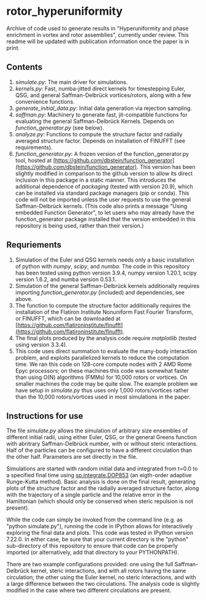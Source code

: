# rotor_hyperuniformity

Archive of code used to generate results in "Hyperuniformity and phase enrichment in vortex and rotor assemblies", currently under review. This readme will be updated with publication information once the paper is in print.

## Contents
1. *simulate.py*: The main driver for simulations.
2. *kernels.py*: Fast, numba-jitted direct kernels for timestepping Euler, QSG, and general Saffman-Delbr&uuml;ck vortices/rotors, along with a few convenience functions.
3. *generate_initial_data.py*: Initial data generation via rejection sampling.
4. *saffman.py*: Machinery to generate fast, jit-compatible functions for evaluating the general Saffman-Delbr&uuml;ck Kernels. Depends on *function_generator.py* (see below).
5. *analyze.py*: Functions to compute the structure factor and radially averaged structure factor. Depends on installation of FINUFFT (see requirements).
6. *function_generator.py*: A frozen version of the function_generator.py tool, hosted at [https://github.com/dbstein/function_generator](https://github.com/dbstein/function_generator). This version has been slightly modified in comparison to the github version to allow its direct inclusion in this package in a static manner. This introduces the additional dependence of *packaging* (tested with version 20.9), which can be installed via standard package managers (pip or conda). This code will not be imported unless the user requests to use the general Saffman-Delbr&uuml;ck kernels. (This code also prints a message "Using embedded Function Generator", to let users who may already have the function_generator package installed that the version embedded in this repository is being used, rather than their version.)

## Requriements
1. Simulation of the Euler and QSG kernels needs only a basic installation of python with *numpy*, *scipy*, and *numba*. The code in this repository has been tested using python version 3.9.4, numpy version 1.20.1, scipy version 1.6.2, and numba version 0.53.1.
2. Simulation of the general Saffman-Delbr&uuml;ck kernels additionally requires importing *function_generator.py* (included) and dependencies, see above.
3. The function to compute the structure factor additionally requires the installation of the Flatiron Institute Nonuniform Fast Fourier Transform, or FINUFFT, which can be downloaded at [https://github.com/flatironinstitute/finufft](https://github.com/flatironinstitute/finufft).
4. The final plots produced by the analysis code require *matplotlib* (tested using version 3.3.4).
5. This code uses direct summation to evaluate the many-body interaction problem, and exploits parallelized kernels to reduce the computation time. We ran this code on 128-core compute nodes with 2 AMD Rome Epyc processors; on these machines this code was somewhat faster than using O(N) algorithms (FMMs) for 10,000 rotors or vortices. On smaller machines the code may be quite slow. The example problem we have setup in *simulate.py* thus uses only 1,000 rotors/vortices rather than the 10,000 rotors/vortices used in most simulations in the paper.

## Instructions for use

The file *simulate.py* allows the simulation of arbitrary size ensembles of different initial radii, using either Euler, QSG, or the general Greens function with abritrary Saffman-Delbr&uuml;ck number, with or without steric interactions. Half of the particles can be configured to have a different circulation than the other half. Parameters are set directly in the file.

Simulations are started with random initial data and integrated from t=0.0 to a specified final time using [sp.integrate.DOP853](https://docs.scipy.org/doc/scipy/reference/generated/scipy.integrate.DOP853.html) (an eigth-order adaptive Runge-Kutta method).  Basic analysis is done on the final result, generating plots of the structure factor and the radially averaged structure factor, along with the trajectory of a single particle and the relative error in the Hamiltonian (which should only be conserved when steric repulsion is not present).

While the code can simply be invoked from the command line (e.g. as "python simulate.py"), running the code in IPython allows for interactively exploring the final data and plots. This code was tested in IPython version 7.22.0. In either case, be sure that your current directory is the "python" sub-directory of this repository to ensure that code can be properly imported (or alternatively, add that directory to your PYTHONPATH).

There are two example configurations provided: one using the full Saffman-Delbr&uuml;ck kernel, steric interactions, and with all rotors having the same circulation; the other using the Euler kernel, no steric interactions, and with a large difference between the two circulations. The analysis code is slightly modified in the case where two different circulations are present.
